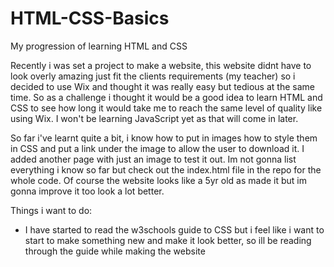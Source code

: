 # HTML-CSS-Basics
My progression of learning HTML and CSS

Recently i was set a project to make a website, this website didnt have to look overly amazing just fit the clients requirements (my teacher) so i decided to use Wix and thought it was really easy but tedious at the same time. So as a challenge i thought it would be a good idea to learn HTML and CSS to see how long it would take me to reach the same level of quality like using Wix. I won't be learning JavaScript yet as that will come in later.

So far i've learnt quite a bit, i know how to put in images how to style them in CSS and put a link under the image to allow the user to download it. I added another page with just an image to test it out. Im not gonna list everything i know so far but check out the index.html file in the repo for the whole code. Of course the website looks like a 5yr old as made it but im gonna improve it too look a lot better.

Things i want to do:
- I have started to read the w3schools guide to CSS but i feel like i want to start to make something new and make it look better, so ill be reading through the guide while making the website
